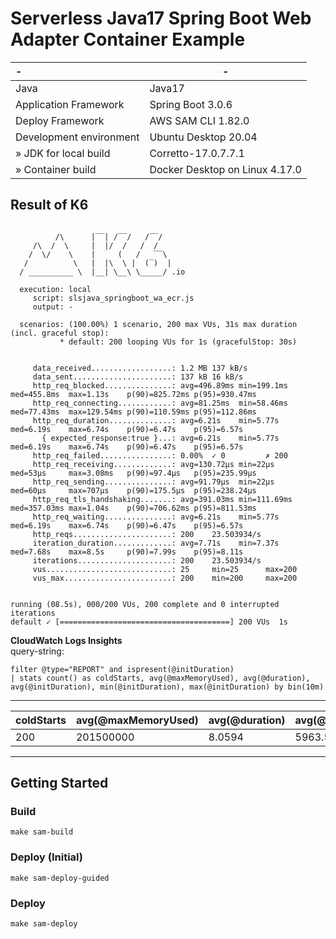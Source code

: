 # Serverless Java17 Spring Boot Web Adapter Container Example

| -                       | -                              |
|:------------------------|--------------------------------|
| Java                    | Java17                         |
| Application Framework   | Spring Boot 3.0.6              |
| Deploy Framework        | AWS SAM CLI 1.82.0             |
| Development environment | Ubuntu Desktop 20.04           |
| » JDK for local build   | Corretto-17.0.7.7.1            |
| » Container build       | Docker Desktop on Linux 4.17.0 |

## Result of K6

```

          /\      |‾‾| /‾‾/   /‾‾/   
     /\  /  \     |  |/  /   /  /    
    /  \/    \    |     (   /   ‾‾\  
   /          \   |  |\  \ |  (‾)  | 
  / __________ \  |__| \__\ \_____/ .io

  execution: local
     script: slsjava_springboot_wa_ecr.js
     output: -

  scenarios: (100.00%) 1 scenario, 200 max VUs, 31s max duration (incl. graceful stop):
           * default: 200 looping VUs for 1s (gracefulStop: 30s)


     data_received..................: 1.2 MB 137 kB/s
     data_sent......................: 137 kB 16 kB/s
     http_req_blocked...............: avg=496.89ms min=199.1ms  med=455.8ms  max=1.13s    p(90)=825.72ms p(95)=930.47ms
     http_req_connecting............: avg=81.25ms  min=58.46ms  med=77.43ms  max=129.54ms p(90)=110.59ms p(95)=112.86ms
     http_req_duration..............: avg=6.21s    min=5.77s    med=6.19s    max=6.74s    p(90)=6.47s    p(95)=6.57s   
       { expected_response:true }...: avg=6.21s    min=5.77s    med=6.19s    max=6.74s    p(90)=6.47s    p(95)=6.57s   
     http_req_failed................: 0.00%  ✓ 0         ✗ 200  
     http_req_receiving.............: avg=130.72µs min=22µs     med=53µs     max=3.08ms   p(90)=97.4µs   p(95)=235.99µs
     http_req_sending...............: avg=91.79µs  min=22µs     med=60µs     max=707µs    p(90)=175.5µs  p(95)=238.24µs
     http_req_tls_handshaking.......: avg=391.03ms min=111.69ms med=357.03ms max=1.04s    p(90)=706.62ms p(95)=811.53ms
     http_req_waiting...............: avg=6.21s    min=5.77s    med=6.19s    max=6.74s    p(90)=6.47s    p(95)=6.57s   
     http_reqs......................: 200    23.503934/s
     iteration_duration.............: avg=7.71s    min=7.37s    med=7.68s    max=8.5s     p(90)=7.99s    p(95)=8.11s   
     iterations.....................: 200    23.503934/s
     vus............................: 25     min=25      max=200
     vus_max........................: 200    min=200     max=200


running (08.5s), 000/200 VUs, 200 complete and 0 interrupted iterations
default ✓ [======================================] 200 VUs  1s
```

**CloudWatch Logs Insights**   
query-string:
```
filter @type="REPORT" and ispresent(@initDuration)
| stats count() as coldStarts, avg(@maxMemoryUsed), avg(@duration), avg(@initDuration), min(@initDuration), max(@initDuration) by bin(10m)
```
---
| coldStarts | avg(@maxMemoryUsed) | avg(@duration) | avg(@initDuration) | min(@initDuration) | max(@initDuration) |
|------------|---------------------|----------------|--------------------|--------------------|--------------------|
| 200        | 201500000           | 8.0594         | 5963.5863          | 5584.57            | 6446.62            |
---

## Getting Started

### Build
```make
make sam-build
```

### Deploy (Initial)
```make
make sam-deploy-guided
```

### Deploy
```
make sam-deploy
```
